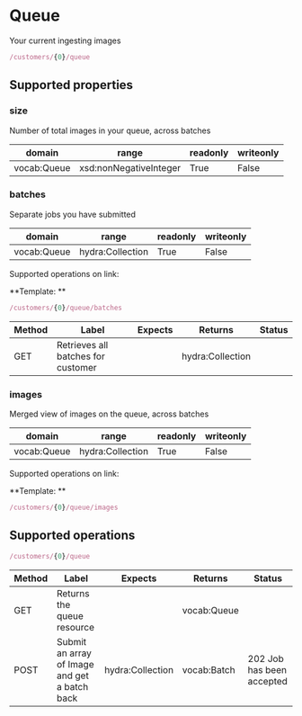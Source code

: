 
# Queue

Your current ingesting images


```javascript
/customers/{0}/queue
```


## Supported properties


### size

Number of total images in your queue, across batches


|domain|range|readonly|writeonly|
|--|--|--|--|
|vocab:Queue|xsd:nonNegativeInteger|True|False|


### batches

Separate jobs you have submitted


|domain|range|readonly|writeonly|
|--|--|--|--|
|vocab:Queue|hydra:Collection|True|False|

Supported operations on link:

**Template: **
```javascript
/customers/{0}/queue/batches
```


|Method|Label|Expects|Returns|Status|
|--|--|--|--|--|
|GET|Retrieves all batches for customer||hydra:Collection||


### images

Merged view of images on the queue, across batches


|domain|range|readonly|writeonly|
|--|--|--|--|
|vocab:Queue|hydra:Collection|True|False|

Supported operations on link:

**Template: **
```javascript
/customers/{0}/queue/images
```


## Supported operations


```javascript
/customers/{0}/queue
```


|Method|Label|Expects|Returns|Status|
|--|--|--|--|--|
|GET|Returns the queue resource||vocab:Queue||
|POST|Submit an array of Image and get a batch back|hydra:Collection|vocab:Batch|202 Job has been accepted|

